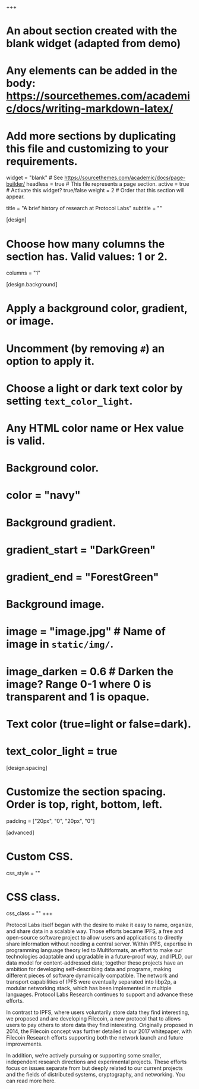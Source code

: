 +++
# An about section created with the blank widget (adapted from demo)
# Any elements can be added in the body: https://sourcethemes.com/academic/docs/writing-markdown-latex/
# Add more sections by duplicating this file and customizing to your requirements.

widget = "blank"  # See https://sourcethemes.com/academic/docs/page-builder/
headless = true  # This file represents a page section.
active = true  # Activate this widget? true/false
weight = 2  # Order that this section will appear.

title = "A brief history of research at Protocol Labs"
subtitle = ""

[design]
  # Choose how many columns the section has. Valid values: 1 or 2.
  columns = "1"

[design.background]
  # Apply a background color, gradient, or image.
  #   Uncomment (by removing `#`) an option to apply it.
  #   Choose a light or dark text color by setting `text_color_light`.
  #   Any HTML color name or Hex value is valid.

  # Background color.
  # color = "navy"

  # Background gradient.
  # gradient_start = "DarkGreen"
  # gradient_end = "ForestGreen"

  # Background image.
  # image = "image.jpg"  # Name of image in `static/img/`.
  # image_darken = 0.6  # Darken the image? Range 0-1 where 0 is transparent and 1 is opaque.

  # Text color (true=light or false=dark).
  # text_color_light = true

[design.spacing]
  # Customize the section spacing. Order is top, right, bottom, left.
  padding = ["20px", "0", "20px", "0"]

[advanced]
 # Custom CSS.
 css_style = ""

 # CSS class.
 css_class = ""
+++

Protocol Labs itself began with the desire to make it easy to name, organize, and share data in a scalable way.  Those efforts became IPFS, a free and open-source software project to allow users and applications to directly share information without needing a central server.  Within IPFS, expertise in programming language theory led to Multiformats, an effort to make our technologies adaptable and upgradable in a future-proof way, and IPLD, our data model for content-addressed data;  together these projects have an ambition for developing self-describing data and programs, making different pieces of software dynamically compatible.  The network and transport capabilities of IPFS were eventually separated into libp2p, a modular networking stack, which has been implemented in multiple languages.  Protocol Labs Research continues to support and advance these efforts.

In contrast to IPFS, where users voluntarily store data they find interesting, we proposed and are developing Filecoin, a new protocol that to allows users to pay others to store data they find interesting.   Originally proposed in 2014, the Filecoin concept was further detailed in our 2017 whitepaper, with Filecoin Research efforts supporting both the network launch and future improvements.

In addition, we’re actively pursuing or supporting some smaller, independent research directions and experimental projects.  These efforts focus on issues separate from but deeply related to our current projects and the fields of distributed systems, cryptography, and networking.  You can read more here.

